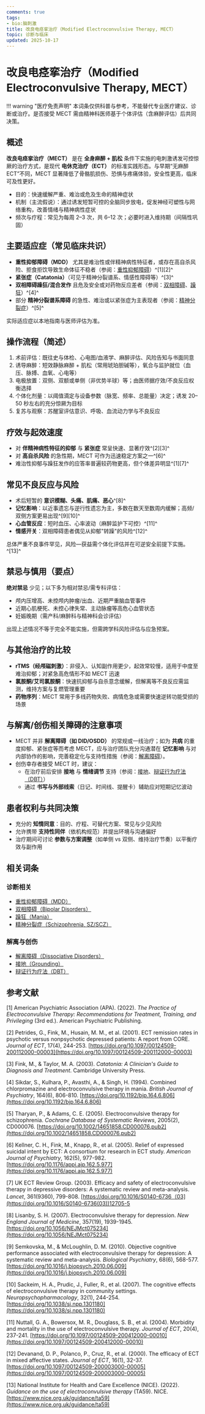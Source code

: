 ```yaml
---
comments: true
tags:
- bio:脑刺激
title: 改良电痉挛治疗（Modified Electroconvulsive Therapy, MECT）
topic: 诊断与临床
updated: 2025-10-17
---
```


# 改良电痉挛治疗（Modified Electroconvulsive Therapy, MECT）

!!! warning "医疗免责声明"
    本词条仅供科普与参考，不能替代专业医疗建议、诊断或治疗。是否接受 MECT 需由精神科医师基于个体评估（含麻醉评估）后共同决策。

## 概述

**改良电痉挛治疗（MECT）** 是在 **全身麻醉 + 肌松** 条件下实施的电刺激诱发可控惊厥的治疗方式，是现代 **电休克治疗（ECT）** 的标准实践形态。与早期“无麻醉 ECT”不同，MECT 显著降低了骨骼肌损伤、恐惧与疼痛体验，安全性更高，临床可及性更好。

- 目的：快速缓解严重、难治或危及生命的精神症状
- 机制（主流假说）：通过诱发短暂可控的全脑同步放电，促发神经可塑性与网络重构，改善情绪与精神病性症状
- 频次与疗程：常见为每周 2–3 次，共 6–12 次；必要时进入维持期（间隔性巩固）

## 主要适应症（常见临床共识）

- **重性抑郁障碍（MDD）** 尤其是难治性或伴精神病性特征者，或存在高自杀风险、拒食拒饮导致生命体征不稳者（参阅：[重性抑郁障碍](Major-Depressive-Disorder-MDD.md)）^[1][2]^
- **紧张症（Catatonia）**（可见于精神分裂谱系、情感性障碍等）^[3]^
- **双相障碍躁狂/混合发作** 且危及安全或对药物反应差者（参阅：[双相障碍](Bipolar-Disorders.md)、[躁狂](Mania.md)）^[4]^
- 部分 **精神分裂谱系障碍** 的急性、难治或以紧张症为主表现者（参阅：[精神分裂症](Schizophrenia-SZ.md)）^[5]^

实际适应症以本地指南与医师评估为准。

## 操作流程（简述）

1. 术前评估：既往史与体检、心电图/血液学、麻醉评估、风险告知与书面同意
2. 诱导麻醉：短效静脉麻醉 + 肌松（常用琥珀胆碱等），氧合与监护就位（血压、脉搏、血氧、心电等）
3. 电极放置：双侧、双额或单侧（非优势半球）等；由医师据疗效/不良反应权衡选择
4. 个体化剂量：以阈值滴定与设备参数（脉宽、频率、总能量）决定；诱发 20–50 秒左右的充分惊厥为目标
5. 复苏与观察：苏醒室评估意识、呼吸、血流动力学与不良反应

## 疗效与起效速度

- 对 **伴精神病性特征的抑郁** 与 **紧张症** 常呈快速、显著疗效^[2][3]^
- 对 **高自杀风险** 的急性期，MECT 可作为迅速稳定方案之一^[6]^
- 难治性抑郁与躁狂发作的应答率普遍较药物更高，但个体差异明显^[1][7]^

## 常见不良反应与风险

- 术后短暂的 **意识模糊、头痛、肌痛、恶心**^[8]^
- **记忆影响**：以近事遗忘与逆行性遗忘为主，多数在数天至数周内缓解；高频/双侧方案更易出现^[9][10]^
- **心血管反应**：短时血压、心率波动（麻醉监护下可控）^[11]^
- **情感开关**：双相障碍患者偶见从抑郁"转躁"的风险^[12]^

总体严重不良事件罕见，风险—获益需个体化评估并在可逆安全前提下实施。^[13]^

## 禁忌与慎用（要点）

**绝对禁忌** 少见；以下多为相对禁忌/需专科评估：

- 颅内压增高、未控颅内肿瘤/出血、近期严重脑血管事件
- 近期心肌梗死、未控心律失常、主动脉瘤等高危心血管状态
- 妊娠晚期（需产科/麻醉科与精神科会诊评估）

出现上述情况不等于完全不能实施，但需跨学科风险评估与应急预案。

## 与其他治疗的比较

- **rTMS（经颅磁刺激）**：非侵入、认知副作用更少，起效常较慢，适用于中度至难治抑郁；对紧急高危情形不如 MECT 迅速
- **氯胺酮/艾司氯胺酮**：快速抗抑郁与自杀意念缓解，但解离等不良反应需监测，维持方案与复燃管理重要
- **药物序列**：MECT 常用于多线药物失败、病情危急或需要快速逆转功能受损的场景

## 与解离/创伤相关障碍的注意事项

- MECT 并非 **解离障碍（如 DID/OSDD）** 的常规或一线治疗；如为 **共病** 的重度抑郁、紧张症等而考虑 MECT，应与治疗团队充分沟通潜在 **记忆影响** 与对内部协作的影响，完善稳定化与支持性措施（参阅：[解离障碍](Dissociative-Disorders.md)）。
- 创伤幸存者接受 MECT 时，建议：
    - 在治疗前后安排 **接地** 与 **情绪调节** 支持（参阅：[接地](Grounding.md)、[辩证行为疗法（DBT）](Dialectical-Behavior-Therapy-DBT.md)）
    - 通过 **书写与外部线索**（日记、时间线、提醒卡）辅助应对短期记忆波动

## 患者权利与共同决策

- 充分的 **知情同意**：目的、疗程、可替代方案、常见与少见风险
- 允许携带 **支持性同伴**（依机构规范）并提出环境与沟通偏好
- 治疗期间可讨论 **参数与方案调整**（如单侧 vs 双侧、维持治疗节奏）以平衡疗效与副作用

## 相关词条

### 诊断相关

- [重性抑郁障碍（MDD）](Major-Depressive-Disorder-MDD.md)
- [双相障碍（Bipolar Disorders）](Bipolar-Disorders.md)
- [躁狂（Mania）](Mania.md)
- [精神分裂症（Schizophrenia, SZ/SCZ）](Schizophrenia-SZ.md)

### 解离与创伤

- [解离障碍（Dissociative Disorders）](Dissociative-Disorders.md)
- [接地（Grounding）](Grounding.md)
- [辩证行为疗法（DBT）](Dialectical-Behavior-Therapy-DBT.md)

## 参考文献

[1] American Psychiatric Association (APA). (2022). *The Practice of Electroconvulsive Therapy: Recommendations for Treatment, Training, and Privileging* (3rd ed.). American Psychiatric Publishing.

[2] Petrides, G., Fink, M., Husain, M. M., et al. (2001). ECT remission rates in psychotic versus nonpsychotic depressed patients: A report from CORE. *Journal of ECT*, 17(4), 244-253. [https://doi.org/10.1097/00124509-200112000-00003](https://doi.org/10.1097/00124509-200112000-00003)

[3] Fink, M., & Taylor, M. A. (2003). *Catatonia: A Clinician's Guide to Diagnosis and Treatment*. Cambridge University Press.

[4] Sikdar, S., Kulhara, P., Avasthi, A., & Singh, H. (1994). Combined chlorpromazine and electroconvulsive therapy in mania. *British Journal of Psychiatry*, 164(6), 806-810. [https://doi.org/10.1192/bjp.164.6.806](https://doi.org/10.1192/bjp.164.6.806)

[5] Tharyan, P., & Adams, C. E. (2005). Electroconvulsive therapy for schizophrenia. *Cochrane Database of Systematic Reviews*, 2005(2), CD000076. [https://doi.org/10.1002/14651858.CD000076.pub2](https://doi.org/10.1002/14651858.CD000076.pub2)

[6] Kellner, C. H., Fink, M., Knapp, R., et al. (2005). Relief of expressed suicidal intent by ECT: A consortium for research in ECT study. *American Journal of Psychiatry*, 162(5), 977-982. [https://doi.org/10.1176/appi.ajp.162.5.977](https://doi.org/10.1176/appi.ajp.162.5.977)

[7] UK ECT Review Group. (2003). Efficacy and safety of electroconvulsive therapy in depressive disorders: A systematic review and meta-analysis. *Lancet*, 361(9360), 799-808. [https://doi.org/10.1016/S0140-6736（03](https://doi.org/10.1016/S0140-6736(03))12705-5

[8] Lisanby, S. H. (2007). Electroconvulsive therapy for depression. *New England Journal of Medicine*, 357(19), 1939-1945. [https://doi.org/10.1056/NEJMct075234](https://doi.org/10.1056/NEJMct075234)

[9] Semkovska, M., & McLoughlin, D. M. (2010). Objective cognitive performance associated with electroconvulsive therapy for depression: A systematic review and meta-analysis. *Biological Psychiatry*, 68(6), 568-577. [https://doi.org/10.1016/j.biopsych.2010.06.009](https://doi.org/10.1016/j.biopsych.2010.06.009)

[10] Sackeim, H. A., Prudic, J., Fuller, R., et al. (2007). The cognitive effects of electroconvulsive therapy in community settings. *Neuropsychopharmacology*, 32(1), 244-254. [https://doi.org/10.1038/sj.npp.1301180](https://doi.org/10.1038/sj.npp.1301180)

[11] Nuttall, G. A., Bowersox, M. R., Douglass, S. B., et al. (2004). Morbidity and mortality in the use of electroconvulsive therapy. *Journal of ECT*, 20(4), 237-241. [https://doi.org/10.1097/00124509-200412000-00010](https://doi.org/10.1097/00124509-200412000-00010)

[12] Devanand, D. P., Polanco, P., Cruz, R., et al. (2000). The efficacy of ECT in mixed affective states. *Journal of ECT*, 16(1), 32-37. [https://doi.org/10.1097/00124509-200003000-00005](https://doi.org/10.1097/00124509-200003000-00005)

[13] National Institute for Health and Care Excellence (NICE). (2022). *Guidance on the use of electroconvulsive therapy* (TA59). NICE. [https://www.nice.org.uk/guidance/ta59](https://www.nice.org.uk/guidance/ta59)